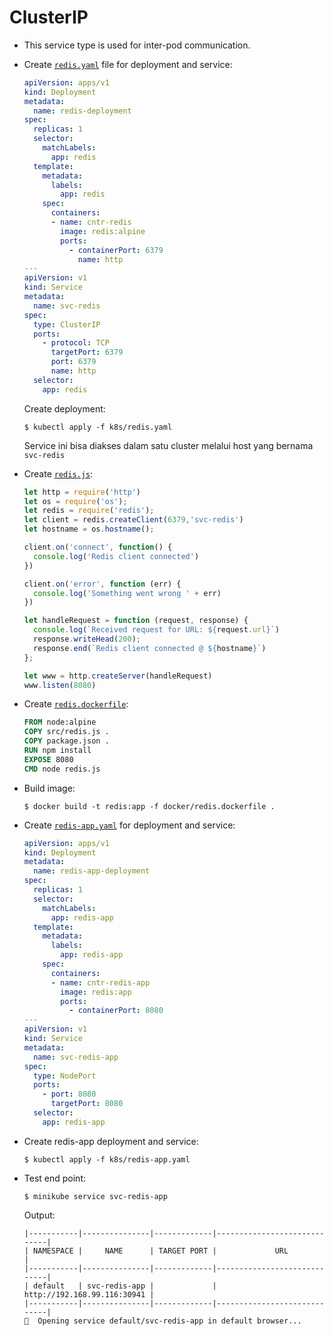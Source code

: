 # ClusterIP
- This service type is used for inter-pod communication.
- Create [`redis.yaml`](../k8s/redis.yaml) file for deployment and service:
  ```yaml
  apiVersion: apps/v1
  kind: Deployment
  metadata:
    name: redis-deployment
  spec:
    replicas: 1
    selector:
      matchLabels:
        app: redis
    template:
      metadata:
        labels:
          app: redis
      spec:
        containers:
        - name: cntr-redis
          image: redis:alpine
          ports:
            - containerPort: 6379
              name: http
  ---
  apiVersion: v1
  kind: Service
  metadata:
    name: svc-redis
  spec:
    type: ClusterIP
    ports:
      - protocol: TCP
        targetPort: 6379
        port: 6379
        name: http
    selector:
      app: redis

  ```
  Create deployment:
  ```
  $ kubectl apply -f k8s/redis.yaml
  ```
  Service ini bisa diakses dalam satu cluster melalui host yang bernama `svc-redis`

- Create [`redis.js`](../src/redis.js):
  ```js
  let http = require('http')
  let os = require('os');
  let redis = require('redis');
  let client = redis.createClient(6379,'svc-redis')
  let hostname = os.hostname();

  client.on('connect', function() {
    console.log('Redis client connected')
  })

  client.on('error', function (err) {
    console.log('Something went wrong ' + err)
  })

  let handleRequest = function (request, response) {
    console.log(`Received request for URL: ${request.url}`)
    response.writeHead(200);
    response.end(`Redis client connected @ ${hostname}`)
  };

  let www = http.createServer(handleRequest)
  www.listen(8080)
  ```

- Create [`redis.dockerfile`](../docker/redis.dockerfile):
  ```dockerfile
  FROM node:alpine
  COPY src/redis.js .
  COPY package.json .
  RUN npm install
  EXPOSE 8080
  CMD node redis.js
  ```

- Build image:
  ```
  $ docker build -t redis:app -f docker/redis.dockerfile .
  ```

- Create [`redis-app.yaml`](../k8s/redis-app.yaml) for deployment and service:
  ```yaml
  apiVersion: apps/v1
  kind: Deployment
  metadata:
    name: redis-app-deployment
  spec:
    replicas: 1
    selector:
      matchLabels:
        app: redis-app
    template:
      metadata:
        labels:
          app: redis-app
      spec:
        containers:
        - name: cntr-redis-app
          image: redis:app
          ports:
            - containerPort: 8080
  ---
  apiVersion: v1
  kind: Service
  metadata:
    name: svc-redis-app
  spec:
    type: NodePort
    ports:
      - port: 8080
        targetPort: 8080
    selector:
      app: redis-app
  ```

- Create redis-app deployment and service:
  ```
  $ kubectl apply -f k8s/redis-app.yaml
  ```

- Test end point:
  ```
  $ minikube service svc-redis-app
  ```
  Output:
  ```
  |-----------|---------------|-------------|-----------------------------|
  | NAMESPACE |     NAME      | TARGET PORT |             URL             |
  |-----------|---------------|-------------|-----------------------------|
  | default   | svc-redis-app |             | http://192.168.99.116:30941 |
  |-----------|---------------|-------------|-----------------------------|
  🎉  Opening service default/svc-redis-app in default browser...
  ```

